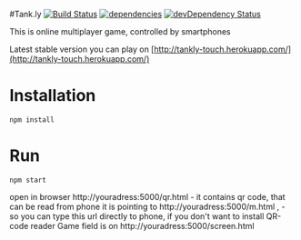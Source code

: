 #Tank.ly [![Build Status](https://travis-ci.org/eagleeye/multiplayerTanks.svg)](https://travis-ci.org/eagleeye/multiplayerTanks) [![dependencies](https://david-dm.org/eagleeye/multiplayerTanks.svg)](https://david-dm.org/eagleeye/multiplayerTanks) [![devDependency Status](https://david-dm.org/eagleeye/multiplayerTanks/dev-status.svg)](https://david-dm.org/eagleeye/multiplayerTanks#info=devDependencies)

This is online multiplayer game, controlled by smartphones

Latest stable version you can play on [http://tankly-touch.herokuapp.com/](http://tankly-touch.herokuapp.com/)

# Installation

`npm install`

# Run

`npm start` 

open in browser http://youradress:5000/qr.html - it contains qr code, that can be read from phone
it is pointing to http://youradress:5000/m.html , - so you can type this url directly to phone, if you don't want to install QR-code reader
Game field is on http://youradress:5000/screen.html